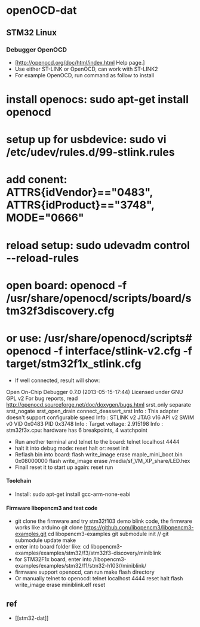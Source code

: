 
# openOCD-dat


## STM32 Linux 

### Debugger OpenOCD 

* [http://openocd.org/doc/html/index.html Help page.]
* Use either ST-LINK or OpenOCD, can work with ST-LINK2
* For example OpenOCD, run command as follow to install
# install openocs: sudo apt-get install openocd
# setup up for usbdevice: sudo vi /etc/udev/rules.d/99-stlink.rules
# add conent: ATTRS{idVendor}=="0483", ATTRS{idProduct}=="3748", MODE="0666"
# reload setup: sudo udevadm control --reload-rules
# open board: openocd -f /usr/share/openocd/scripts/board/stm32f3discovery.cfg
# or use: /usr/share/openocd/scripts# openocd -f interface/stlink-v2.cfg -f target/stm32f1x_stlink.cfg
* If well connected, result will show:

Open On-Chip Debugger 0.7.0 (2013-05-15-17:44)
Licensed under GNU GPL v2
For bug reports, read
 http://openocd.sourceforge.net/doc/doxygen/bugs.html
 srst_only separate srst_nogate srst_open_drain connect_deassert_srst
 Info : This adapter doesn't support configurable speed
 Info : STLINK v2 JTAG v16 API v2 SWIM v0 VID 0x0483 PID 0x3748
 Info : Target voltage: 2.915198
 Info : stm32f3x.cpu: hardware has 6 breakpoints, 4 watchpoint
* Run another terminal and telnet to the board: telnet localhost 4444
* halt it into debug mode: reset halt or: reset init
* Reflash bin into board: 
 flash write_image erase maple_mini_boot.bin 0x08000000
 flash write_image erase /media/sf_VM_XP_share/LED.hex
* Finall reset it to start up again: reset run


####  Toolchain 
* Install: sudo apt-get install gcc-arm-none-eabi


#### Firmware libopencm3 and test code 
* git clone the firmware and try stm32f103 demo blink code, the firmware works like arduino
 git clone https://github.com/libopencm3/libopencm3-examples.git
 cd libopencm3-examples
 git submodule init // 
 git submodule update
 make
* enter into board folder like: cd libopencm3-examples/examples/stm32/f3/stm32f3-discovery/miniblink
* for STM32F1x board, enter into /libopencm3-examples/examples/stm32/f1/stm32-h103//miniblink/
* firmware support openocd, can run make flash directory
* Or manually telnet to openocd: telnet localhost 4444
 reset halt
 flash write_image erase miniblink.elf
 reset
 
## ref 

- [[stm32-dat]]
